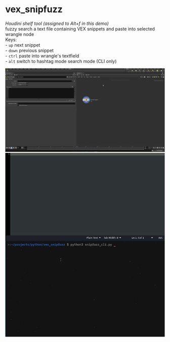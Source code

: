<h1>vex_snipfuzz</h1>
<p><em>Houdini shelf tool (assigned to Alt+f in this demo)</em><br>
fuzzy search a text file containing VEX snippets and paste into selected wrangle node<br>
Keys:<br>
- <code>up</code> next snippet <br>
- <code>down</code> previous snippet <br>
- <code>ctrl</code> paste into wrangle's textfield <br>
- <code>alt</code> switch to hashtag mode search mode (CLI only)<br>

![](https://github.com/jdvfx/vex_snipfuzz/blob/main/snipfuzz.gif)
![](https://github.com/jdvfx/vex_snipfuzz/blob/main/snipfuzz_cli.gif)
